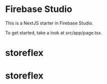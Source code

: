# Firebase Studio

This is a NextJS starter in Firebase Studio.

To get started, take a look at src/app/page.tsx.
# storeflex
# storeflex
